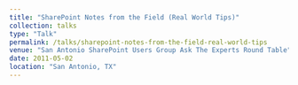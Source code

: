 ```yaml
---
title: "SharePoint Notes from the Field (Real World Tips)"
collection: talks
type: "Talk"
permalink: /talks/sharepoint-notes-from-the-field-real-world-tips
venue: "San Antonio SharePoint Users Group Ask The Experts Round Table"
date: 2011-05-02
location: "San Antonio, TX"
---
```

